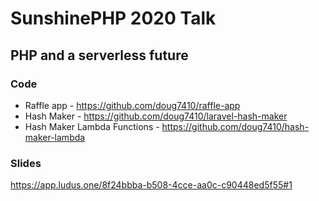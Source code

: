 # SunshinePHP 2020 Talk 

## PHP and a serverless future

### Code
- Raffle app - https://github.com/doug7410/raffle-app
- Hash Maker - https://github.com/doug7410/laravel-hash-maker
- Hash Maker Lambda Functions - https://github.com/doug7410/hash-maker-lambda

### Slides
https://app.ludus.one/8f24bbba-b508-4cce-aa0c-c90448ed5f55#1


